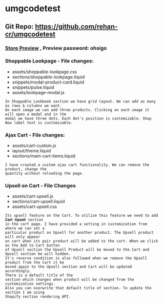 # umgcodetest
## Git Repo: https://github.com/rehan-cr/umgcodetest
### [Store Preview](https://rehan-cr.myshopify.com/) , Preview password: ohsigo 
### Shoppable Lookpage - File changes:
- assets/shoppable-lookpage.css
- sections/shoppable-lookpage.liquid
- snippets/modal-product-card.liquid
- snippets/pulse.liquid
- assets/lookpage-modal.js
```
In Shoppable Lookbook section we have grid layout. We can add as many as rows & columns we want. 
On each image we can add three products. Clicking on each image it  will open a modal and in the 
modal we have three dots. Each dot's position is customizable. Shop Now label text is customizable.
```

### Ajax Cart - File changes:
- assets/cart-custom.js
- layout/theme.liquid
- sections/main-cart-items.liquid
```
I have created a custom ajax cart functionality. We can remove the product, change the 
quantity without reloading the page.
```

### Upsell on Cart - File Changes
- assets/cart-upsell.js
- sections/cart-upsell.liquid
- assets/cart-upsell.css
```
Its upsell feature on the Cart. To utilize this feature we need to add 𝐂𝐚𝐫𝐭 𝐔𝐩𝐬𝐞𝐥𝐥 section
in the cart page. I have provided a setting in customization from where we can set a 
particular product on Upsell for another product. The Upsell product will only appear 
on cart when its pair product will be added to the cart. When we click on the Add to Cart button 
of Upsell section the Upsell Product will be moved to the Cart and Upsell section be will hidden.
It's reverse condition is also followed when we remove the Upsell product from the Cart it be 
moved again to the Upsell section and Cart will be updated accordingly.
There is a default title of the 
section which changes when product will be changed from the customization settings.
Also you can overwrite that default title of section. To update the section I am using 
Shopify section rendering API.
```
